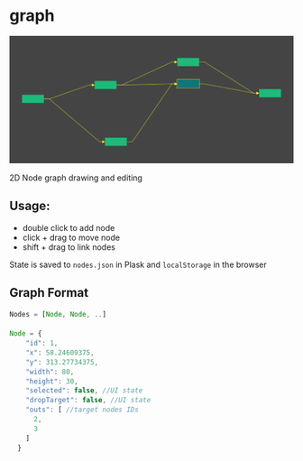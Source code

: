 # graph

![](screenshot.png)

2D Node graph drawing and editing

## Usage:
- double click to add node
- click + drag to move node
- shift + drag to link nodes

State is saved to `nodes.json` in Plask and `localStorage` in the browser

## Graph Format

```javascript
Nodes = [Node, Node, ..]

Node = {
    "id": 1,
    "x": 58.24609375,
    "y": 313.27734375,
    "width": 80,
    "height": 30,
    "selected": false, //UI state
    "dropTarget": false, //UI state
    "outs": [ //target nodes IDs
      2,
      3
    ]
  }
```
